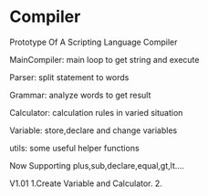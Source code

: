 # Compiler
Prototype Of A Scripting Language Compiler



MainCompiler: main loop to get string and execute


Parser: split statement to words


Grammar: analyze words to get result


Calculator: calculation rules in varied situation


Variable: store,declare and change variables

utils: some useful helper functions



Now Supporting plus,sub,declare,equal,gt,lt....


V1.01
1.Create Variable and Calculator.
2.
